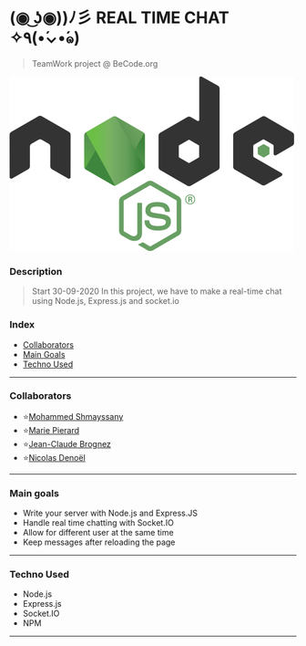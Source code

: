 # (◉ ͜ʖ◉))ﾉ彡 REAL TIME CHAT ✧٩(•́⌄•́๑)
>   TeamWork project @ BeCode.org

![](nodejs-logo.png)

### Description 
> Start 30-09-2020
In this project, we have to make a real-time chat using Node.js, Express.js and socket.io

###  Index

-   [Collaborators](#collaborators)
-   [Main Goals](#main-goals)
-   [Techno Used](#techno-used)

---

### Collaborators

*   :star:[Mohammed Shmayssany](https://github.com/M-Shmayssany)
*   :star:[Marie Pierard](https://github.com/Marie-Pierard) 
*   :star:[Jean-Claude Brognez](https://github.com/jcbrognez)
*   :star:[Nicolas Denoël](https://github.com/nicode-io)

---

### Main goals

*   Write your server with Node.js and Express.JS
*   Handle real time chatting with Socket.IO
*   Allow for different user at the same time
*   Keep messages after reloading the page


---

### Techno Used

*   Node.js
*   Express.js
*   Socket.IO
*   NPM 

---








